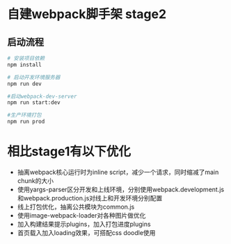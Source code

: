 # 自建webpack脚手架 stage2

## 启动流程

``` bash
# 安装项目依赖
npm install

# 启动开发环境服务器
npm run dev 

#启动webpack-dev-server
npm run start:dev

#生产环境打包
npm run prod
```

# 相比stage1有以下优化
+ 抽离webpack核心运行时为inline script，减少一个请求，同时缩减了main chunk的大小
+ 使用yargs-parser区分开发和上线环境，分别使用webpack.development.js和webpack.production.js对线上和开发环境分别配置
+ 线上打包优化，抽离公共模块为common.js
+ 使用image-webpack-loader对各种图片做优化
+ 加入构建结果提示plugins，加入打包进度plugins
+ 首页载入加入loading效果，可搭配css doodle使用